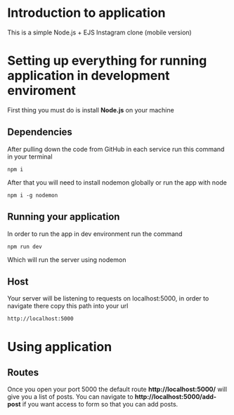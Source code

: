# Introduction to application
This is a simple Node.js + EJS Instagram clone (mobile version)

# Setting up everything for running application in development enviroment

First thing you must do is install **Node.js** on your machine

## Dependencies

After pulling down the code from GitHub in each service run this command in your terminal

``` npm i ```

After that you will need to install nodemon globally or run the app with node

``` npm i -g nodemon ```

## Running your application

In order to run the app in dev environment run the command

``` npm run dev ```

Which will run the server using nodemon

## Host
Your server will be listening to requests on localhost:5000, in order to navigate there copy this path into your url

`http://localhost:5000`

# Using application

## Routes

Once you open your port 5000 the default route **http://localhost:5000/** will give you a list of posts. You can navigate to **http://localhost:5000/add-post** if you want access to form so that you can add posts.

